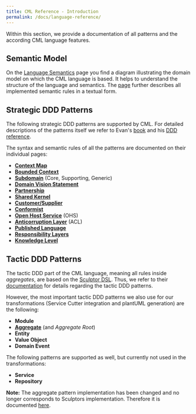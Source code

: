 ```yaml
---
title: CML Reference - Introduction
permalink: /docs/language-reference/
---
```


Within this section, we provide a documentation of all patterns and the according CML language features.

## Semantic Model
On the [Language Semantics](/docs/language-model/) page you find a diagram illustrating the domain model on which the CML language is based.
It helps to understand the structure of the language and semantics. The [page](/docs/language-model/) further describes all implemented semantic rules in a textual form.

## Strategic DDD Patterns
The following strategic DDD patterns are supported by CML. 
For detailed descriptions of the patterns itself we refer to Evan's [book](https://www.amazon.com/Domain-Driven-Design-Tackling-Complexity-Software/dp/0321125215) 
and his [DDD reference](http://domainlanguage.com/wp-content/uploads/2016/05/DDD_Reference_2015-03.pdf).

The syntax and semantic rules of all the patterns are documented on their individual pages:

 * **[Context Map](/docs/context-map)**
 * **[Bounded Context](/docs/bounded-context)**
 * **[Subdomain](/docs/subdomain)** (Core, Supporting, Generic)
 * **[Domain Vision Statement](/docs/domain-vision-statement)**
 * **[Partnership](/docs/partnership)**
 * **[Shared Kernel](/docs/shared-kernel)**
 * **[Customer/Supplier](/docs/customer-supplier)**
 * **[Conformist](/docs/conformist)**
 * **[Open Host Service](/docs/open-host-service)** (OHS)
 * **[Anticorruption Layer](/docs/anticorruption-layer)** (ACL)
 * **[Published Language](/docs/published-language)**
 * **[Responsibility Layers](/docs/responsibility-layers)**
 * **[Knowledge Level](/docs/knowledge-level)**
 
 
## Tactic DDD Patterns
The tactic DDD part of the CML language, meaning all rules inside *aggregates*, are based on the [Sculptor DSL](https://github.com/sculptor/sculptor). Thus, we refer to their [documentation](http://sculptorgenerator.org/documentation/advanced-tutorial#domain-driven-design) for details regarding the tactic DDD patterns.
 
However, the most important tactic DDD patterns we also use for our transformations (Service Cutter integration and plantUML generation) are the following:
 
 * **Module**
 * **[Aggregate](/docs/aggregate)** (and *Aggregate Root*)
 * **Entity**
 * **Value Object**
 * **Domain Event**
 
The following patterns are supported as well, but currently not used in the transformations:
 
 * **Service**
 * **Repository**
  
**Note:** The aggregate pattern implementation has been changed and no longer corresponds to Sculptors implementation. Therefore it is documented [here](/docs/aggregate). 

